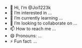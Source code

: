 - 👋 Hi, I’m @Joi1223k
- 👀 I’m interested in ...
- 🌱 I’m currently learning ...
- 💞️ I’m looking to collaborate on ...
- 📫 How to reach me ...
- 😄 Pronouns: ...
- ⚡ Fun fact: ...

<!---
Joi1223k/Joi1223k is a ✨ special ✨ repository because its `README.md` (this file) appears on your GitHub profile.
You can click the Preview link to take a look at your changes.
--->
